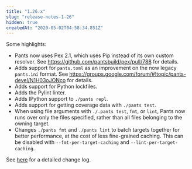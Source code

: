```yaml
---
title: "1.26.x"
slug: "release-notes-1-26"
hidden: true
createdAt: "2020-05-02T04:58:34.851Z"
---
```

Some highlights:

- Pants now uses Pex 2.1, which uses Pip instead of its own custom resolver. See https://github.com/pantsbuild/pex/pull/788 for details.
- Adds support for `pants.toml` as an improvement on the now legacy `pants.ini` format. See https://groups.google.com/forum/#!topic/pants-devel/N1H03oJONco for details.
- Adds support for Python lockfiles.
- Adds the Pylint linter.
- Adds IPython support to `./pants repl`.
- Adds support for getting coverage data with `./pants test`.
- When using file arguments with `./.pants test`, `fmt`, or `lint`, Pants now runs over only the files specified, rather than all files belonging to the owning target.
- Changes `./pants fmt` and `./pants lint` to batch targets together for better performance, at the cost of less fine-grained caching. This can be disabled with `--fmt-per-target-caching` and `--lint-per-target-caching`.

See [here](https://github.com/pantsbuild/pants/blob/master/src/python/pants/notes/1.26.x.rst) for a detailed change log.